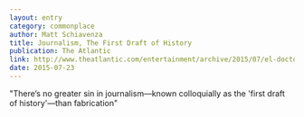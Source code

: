 ```yaml
---
layout: entry
category: commonplace
author: Matt Schiavenza
title: Journalism, The First Draft of History
publication: The Atlantic
link: http://www.theatlantic.com/entertainment/archive/2015/07/el-doctorows-masterful-manipulation-of-history/399227/
date: 2015-07-23
---
```


"There’s no greater sin in journalism—known colloquially as the 'first draft of history'—than fabrication"


